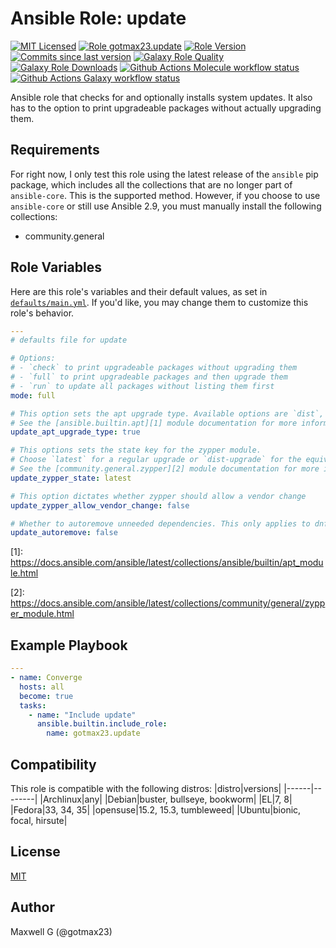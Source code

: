 # Ansible Role: update
[![MIT Licensed][badge-license]][link-license]
[![Role gotmax23.update][badge-role]][link-galaxy]
[![Role Version][badge-version]][link-version]
[![Commits since last version][badge-commits-since]][link-version]
[![Galaxy Role Quality][badge-quality]][link-galaxy]
[![Galaxy Role Downloads][badge-downloads]][link-galaxy]
[![Github Actions Molecule workflow status][badge-molecule-workflow]][link-molecule-workflow]
[![Github Actions Galaxy workflow status][badge-galaxy-workflow]][link-galaxy-workflow]

Ansible role that checks for and optionally installs system updates. It also has to the option to print upgradeable packages without actually upgrading them.

## Requirements

For right now, I only test this role using the latest release of the `ansible` pip package, which includes all the collections that are no longer part of `ansible-core`. This is the supported method. However, if you choose to use `ansible-core` or still use Ansible 2.9, you must manually install the following collections:
- community.general

## Role Variables

Here are this role's variables and their default values, as set in [`defaults/main.yml`][link-defaults]. If you'd like, you may change them to customize this role's behavior.

``` yaml
---
# defaults file for update

# Options:
# - `check` to print upgradeable packages without upgrading them
# - `full` to print upgradeable packages and then upgrade them
# - `run` to update all packages without listing them first
mode: full

# This option sets the apt upgrade type. Available options are `dist`, `full`, `safe`, and `true`.
# See the [ansible.builtin.apt][1] module documentation for more information.
update_apt_upgrade_type: true

# This options sets the state key for the zypper module.
# Choose `latest` for a regular upgrade or `dist-upgrade` for the equivalent for `zypper dup`.
# See the [community.general.zypper][2] module documentation for more information.
update_zypper_state: latest

# This option dictates whether zypper should allow a vendor change
update_zypper_allow_vendor_change: false

# Whether to autoremove unneeded dependencies. This only applies to dnf, yum, and apt
update_autoremove: false

```

\[1]: https://docs.ansible.com/ansible/latest/collections/ansible/builtin/apt_module.html

\[2]: https://docs.ansible.com/ansible/latest/collections/community/general/zypper_module.html


## Example Playbook
``` yaml
---
- name: Converge
  hosts: all
  become: true
  tasks:
    - name: "Include update"
      ansible.builtin.include_role:
        name: gotmax23.update

```

## Compatibility
This role is compatible with the following distros:
|distro|versions|
|------|--------|
|Archlinux|any|
|Debian|buster, bullseye, bookworm|
|EL|7, 8|
|Fedora|33, 34, 35|
|opensuse|15.2, 15.3, tumbleweed|
|Ubuntu|bionic, focal, hirsute|

## License
[MIT][link-license]

## Author
Maxwell G (@gotmax23)

[badge-license]: https://img.shields.io/github/license/gotmax23/ansible-role-update.svg
[link-license]: https://github.com/gotmax23/ansible-role-update/blob/main/LICENSE
[badge-role]: https://img.shields.io/ansible/role/55837.svg
[link-galaxy]: https://galaxy.ansible.com/gotmax23/update
[badge-version]: https://img.shields.io/github/release/gotmax23/ansible-role-update.svg
[link-version]: https://github.com/gotmax23/ansible-role-update/releases/latest
[badge-commits-since]: https://img.shields.io/github/commits-since/gotmax23/ansible-role-update/latest.svg
[badge-quality]: https://img.shields.io/ansible/quality/55837.svg
[badge-downloads]: https://img.shields.io/ansible/role/d/55837.svg
[badge-molecule-workflow]: https://github.com/gotmax23/ansible-role-update/actions/workflows/molecule.yml/badge.svg?branch=main
[link-molecule-workflow]: https://github.com/gotmax23/ansible-role-update/actions/workflows/molecule.yml
[badge-galaxy-workflow]: https://github.com/gotmax23/ansible-role-update/actions/workflows/galaxy.yml/badge.svg
[link-galaxy-workflow]: https://github.com/gotmax23/ansible-role-update/actions/workflows/galaxy.yml
[link-defaults]: https://github.com/gotmax23/ansible-role-update/blob/main/defaults/main.yml
